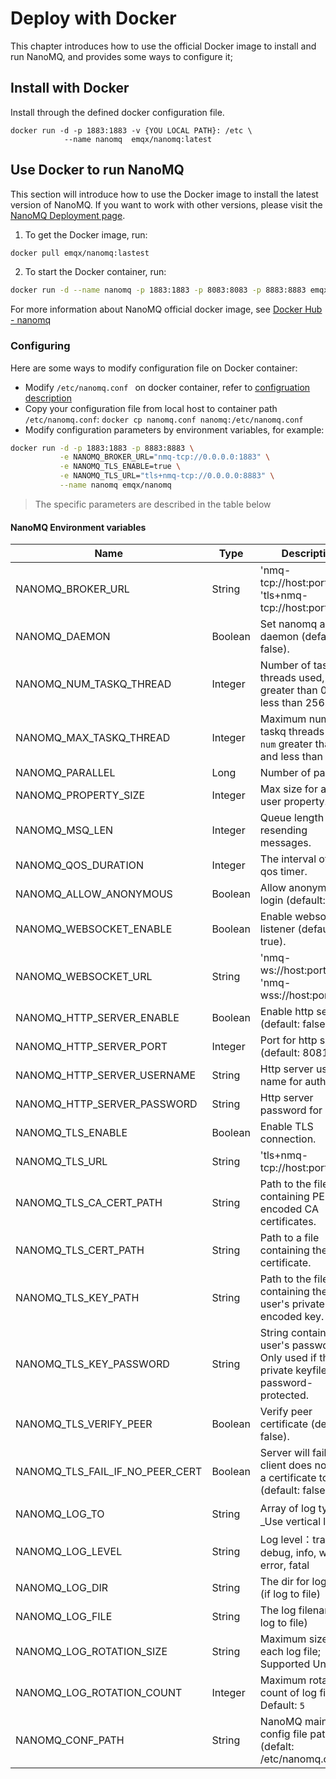 # Deploy with Docker

This chapter introduces how to use the official Docker image to install and run NanoMQ, and provides some ways to configure it;

## Install with Docker 

Install through the defined docker configuration file.

```
docker run -d -p 1883:1883 -v {YOU LOCAL PATH}: /etc \
            --name nanomq  emqx/nanomq:latest
```

## Use Docker to run NanoMQ

This section will introduce how to use the Docker image to install the latest version of NanoMQ. If you want to work with other versions, please visit the [NanoMQ Deployment page](https://www.emqx.com/en/try?product=nanomq).

1. To get the Docker image, run:

```bash
docker pull emqx/nanomq:lastest
```

2. To start the Docker container, run:

```bash
docker run -d --name nanomq -p 1883:1883 -p 8083:8083 -p 8883:8883 emqx/nanomq:latest
```

For more information about NanoMQ official docker image, see [Docker Hub - nanomq](https://hub.docker.com/r/emqx/nanomq)

### Configuring

Here are some ways to modify configuration file on Docker container:

- Modify `/etc/nanomq.conf ` on docker container, refer to [configruation description](./config-description/v014.md)
- Copy your configuration file from local host to container path `/etc/nanomq.conf`:  `docker cp nanomq.conf nanomq:/etc/nanomq.conf`
- Modify configuration parameters by environment variables, for example: 

```bash
docker run -d -p 1883:1883 -p 8883:8883 \
           -e NANOMQ_BROKER_URL="nmq-tcp://0.0.0.0:1883" \
           -e NANOMQ_TLS_ENABLE=true \
           -e NANOMQ_TLS_URL="tls+nmq-tcp://0.0.0.0:8883" \
           --name nanomq emqx/nanomq
```

> The specific parameters are described in the table below

#### NanoMQ Environment variables

| Name                            | Type    | Description                                                  |
| ------------------------------- | ------- | ------------------------------------------------------------ |
| NANOMQ_BROKER_URL               | String  | 'nmq-tcp://host:port', 'tls+nmq-tcp://host:port'             |
| NANOMQ_DAEMON                   | Boolean | Set nanomq as daemon (default: false).                       |
| NANOMQ_NUM_TASKQ_THREAD         | Integer | Number of taskq threads used, `num` greater than 0 and less than 256. |
| NANOMQ_MAX_TASKQ_THREAD         | Integer | Maximum number of taskq threads used, `num` greater than 0 and less than 256. |
| NANOMQ_PARALLEL                 | Long    | Number of parallel.                                          |
| NANOMQ_PROPERTY_SIZE            | Integer | Max size for a MQTT user property.                           |
| NANOMQ_MSQ_LEN                  | Integer | Queue length for resending messages.                         |
| NANOMQ_QOS_DURATION             | Integer | The interval of the qos timer.                               |
| NANOMQ_ALLOW_ANONYMOUS          | Boolean | Allow anonymous login (default: true).                       |
| NANOMQ_WEBSOCKET_ENABLE         | Boolean | Enable websocket listener (default: true).                   |
| NANOMQ_WEBSOCKET_URL            | String  | 'nmq-ws://host:port/path', 'nmq-wss://host:port/path'        |
| NANOMQ_HTTP_SERVER_ENABLE       | Boolean | Enable http server (default: false).                         |
| NANOMQ_HTTP_SERVER_PORT         | Integer | Port for http server (default: 8081).                        |
| NANOMQ_HTTP_SERVER_USERNAME     | String  | Http server user name for auth.                              |
| NANOMQ_HTTP_SERVER_PASSWORD     | String  | Http server password for auth.                               |
| NANOMQ_TLS_ENABLE               | Boolean | Enable TLS connection.                                       |
| NANOMQ_TLS_URL                  | String  | 'tls+nmq-tcp://host:port'.                                   |
| NANOMQ_TLS_CA_CERT_PATH         | String  | Path to the file containing PEM-encoded CA certificates.     |
| NANOMQ_TLS_CERT_PATH            | String  | Path to a file containing the user certificate.              |
| NANOMQ_TLS_KEY_PATH             | String  | Path to the file containing the user's private PEM-encoded key. |
| NANOMQ_TLS_KEY_PASSWORD         | String  | String containing the user's password. Only used if the private keyfile is password-protected. |
| NANOMQ_TLS_VERIFY_PEER          | Boolean | Verify peer certificate (default: false).                    |
| NANOMQ_TLS_FAIL_IF_NO_PEER_CERT | Boolean | Server will fail if the client does not have a certificate to send (default: false). |
| NANOMQ_LOG_TO                   | String  | Array of log types，( _Use vertical line `|` to separate multiple types_ )<br>Log types: _file, console, syslog_ |
| NANOMQ_LOG_LEVEL                | String  | Log level：trace, debug, info, warn, error, fatal |
| NANOMQ_LOG_DIR                  | String  | The dir for log files. (if log to file) |
| NANOMQ_LOG_FILE                 | String  | The log filename. (if log to file) |
| NANOMQ_LOG_ROTATION_SIZE        | String  | Maximum size of each log file;<br>Supported Unit: `KB | MB | GB`;<br>Default:`10MB` |
| NANOMQ_LOG_ROTATION_COUNT       | Integer | Maximum rotation count of log files;<br>Default: `5` |
| NANOMQ_CONF_PATH                | String  | NanoMQ main config file path (defalt: /etc/nanomq.conf).     |